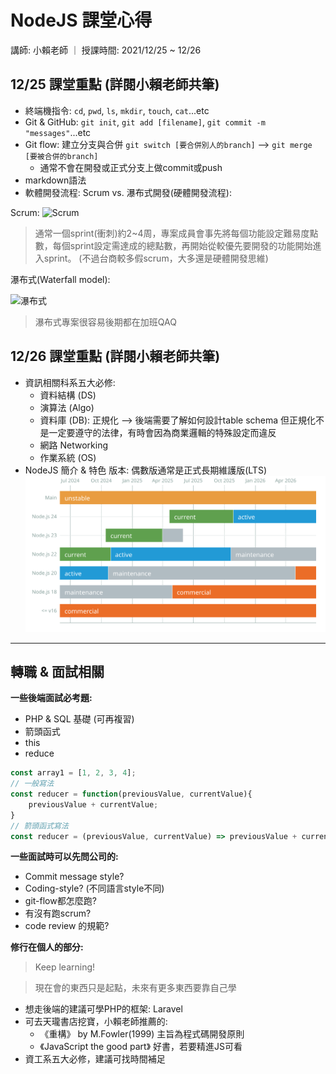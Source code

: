 # NodeJS 課堂心得   
講師: 小賴老師 ｜ 授課時間: 2021/12/25 ~ 12/26

## 12/25 課堂重點 (詳閱小賴老師共筆)
- 終端機指令: `cd`, `pwd`, `ls`, `mkdir`, `touch`, `cat`...etc
- Git & GitHub: `git init`, `git add [filename]`, `git commit -m "messages"`...etc
- Git flow: 建立分支與合併 `git switch [要合併別人的branch]` --> `git merge [要被合併的branch]`
    - 通常不會在開發或正式分支上做commit或push
- markdown語法
- 軟體開發流程: Scrum vs. 瀑布式開發(硬體開發流程):

Scrum:
![](https://www.visual-paradigm.com/servlet/editor-content/scrum/what-are-scrum-time-boxed-events/sites/7/2018/12/five-scrum-events.png "Scrum")

> 通常一個sprint(衝刺)約2~4周，專案成員會事先將每個功能設定難易度點數，每個sprint設定需達成的總點數，再開始從較優先要開發的功能開始進入sprint。
> (不過台商較多假scrum，大多還是硬體開發思維)

瀑布式(Waterfall model):

![](https://i.imgur.com/5BlHgUT.jpg "瀑布式")

> 瀑布式專案很容易後期都在加班QAQ


## 12/26 課堂重點 (詳閱小賴老師共筆)
- 資訊相關科系五大必修: 
    - 資料結構 (DS)
    - 演算法 (Algo)
    - 資料庫 (DB): 正規化 --> 後端需要了解如何設計table schema
        但正規化不是一定要遵守的法律，有時會因為商業邏輯的特殊設定而違反
    - 網路 Networking
    - 作業系統 (OS)
- NodeJS 簡介 & 特色
    版本: 偶數版通常是正式長期維護版(LTS)
    ![](https://raw.githubusercontent.com/nodejs/Release/master/schedule.svg?sanitize=true "NodeJS version")

---
## 轉職 & 面試相關
**一些後端面試必考題:**
- PHP & SQL 基礎 (可再複習)
- 箭頭函式
- this
- reduce
```javascript
const array1 = [1, 2, 3, 4];
// 一般寫法
const reducer = function(previousValue, currentValue){
    previousValue + currentValue;
}
// 箭頭函式寫法
const reducer = (previousValue, currentValue) => previousValue + currentValue;

```

**一些面試時可以先問公司的:**
- Commit message style?
- Coding-style? (不同語言style不同)
- git-flow都怎麼跑?
- 有沒有跑scrum?
- code review 的規範?

**修行在個人的部分:**
> Keep learning! 

> 現在會的東西只是起點，未來有更多東西要靠自己學
- 想走後端的建議可學PHP的框架: Laravel
- 可去天瓏書店挖寶，小賴老師推薦的:
    - 《重構》 by M.Fowler(1999) 主旨為程式碼開發原則
    - 《JavaScript the good part》 好書，若要精進JS可看
- 資工系五大必修，建議可找時間補足




